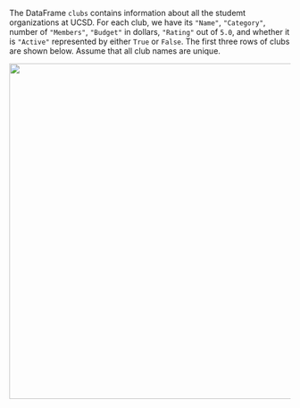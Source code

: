 The DataFrame `clubs` contains information about all the studemt organizations at UCSD.
For each club, we have its `"Name"`, `"Category"`, number of `"Members"`, `"Budget"` in dollars,
`"Rating"` out of `5.0`, and whether it is `"Active"` represented by either `True` or `False`. The
first three rows of clubs are shown below. Assume that all club names are unique.

<center><img src="../../assets/images/wi25-quizzes/quiz1data.jpg" width=600></center>
